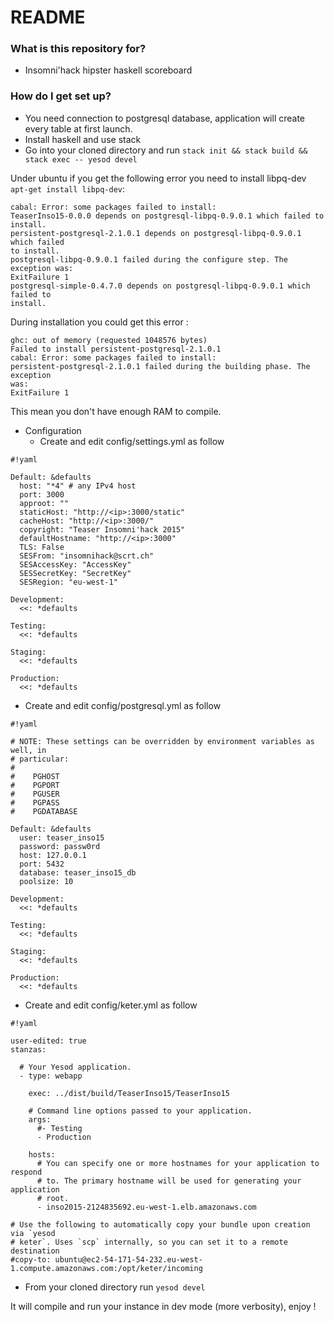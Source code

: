 # README #

### What is this repository for? ###

* Insomni'hack hipster haskell scoreboard

### How do I get set up? ###

* You need connection to postgresql database, application will create every table at first launch.
* Install haskell and use stack
* Go into your cloned directory and run `stack init && stack build && stack exec -- yesod devel`

Under ubuntu if you get the following error you need to install libpq-dev `apt-get install libpq-dev`:
```
cabal: Error: some packages failed to install:
TeaserInso15-0.0.0 depends on postgresql-libpq-0.9.0.1 which failed to
install.
persistent-postgresql-2.1.0.1 depends on postgresql-libpq-0.9.0.1 which failed
to install.
postgresql-libpq-0.9.0.1 failed during the configure step. The exception was:
ExitFailure 1
postgresql-simple-0.4.7.0 depends on postgresql-libpq-0.9.0.1 which failed to
install.
```

During installation you could get this error :
```
ghc: out of memory (requested 1048576 bytes)
Failed to install persistent-postgresql-2.1.0.1
cabal: Error: some packages failed to install:
persistent-postgresql-2.1.0.1 failed during the building phase. The exception
was:
ExitFailure 1
```

This mean you don't have enough RAM to compile.

* Configuration
    * Create and edit config/settings.yml as follow
```
#!yaml

Default: &defaults
  host: "*4" # any IPv4 host
  port: 3000
  approot: ""
  staticHost: "http://<ip>:3000/static"
  cacheHost: "http://<ip>:3000/"
  copyright: "Teaser Insomni'hack 2015"
  defaultHostname: "http://<ip>:3000"
  TLS: False
  SESFrom: "insomnihack@scrt.ch"
  SESAccessKey: "AccessKey"
  SESSecretKey: "SecretKey"
  SESRegion: "eu-west-1"

Development:
  <<: *defaults

Testing:
  <<: *defaults

Staging:
  <<: *defaults

Production:
  <<: *defaults

```

* Create and edit config/postgresql.yml as follow

```
#!yaml

# NOTE: These settings can be overridden by environment variables as well, in
# particular:
#
#    PGHOST
#    PGPORT
#    PGUSER
#    PGPASS
#    PGDATABASE

Default: &defaults
  user: teaser_inso15
  password: passw0rd
  host: 127.0.0.1
  port: 5432
  database: teaser_inso15_db
  poolsize: 10

Development:
  <<: *defaults

Testing:
  <<: *defaults

Staging:
  <<: *defaults

Production:
  <<: *defaults

```

* Create and edit config/keter.yml as follow

```
#!yaml

user-edited: true
stanzas:

  # Your Yesod application.
  - type: webapp

    exec: ../dist/build/TeaserInso15/TeaserInso15

    # Command line options passed to your application.
    args:
      #- Testing
      - Production

    hosts:
      # You can specify one or more hostnames for your application to respond
      # to. The primary hostname will be used for generating your application
      # root.
      - inso2015-2124835692.eu-west-1.elb.amazonaws.com

# Use the following to automatically copy your bundle upon creation via `yesod
# keter`. Uses `scp` internally, so you can set it to a remote destination
#copy-to: ubuntu@ec2-54-171-54-232.eu-west-1.compute.amazonaws.com:/opt/keter/incoming

```

* From your cloned directory run `yesod devel`

It will compile and run your instance in dev mode (more verbosity), enjoy !